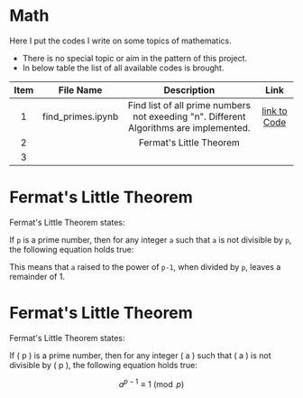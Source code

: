 # Math
Here I put the codes I write on some topics of mathematics.  
* There is no special topic or aim in the pattern of this project.  
* In below table the list of all available codes is brought.


| Item | File Name | Description | Link |
|:---------:|:--------:|:---------:|:---------:|
| 1 | find_primes.ipynb | Find list of all prime numbers not exeeding "n". Different Algorithms are implemented. | [link to Code](https://github.com/mohsenhy/Math/blob/main/find_primes.ipynb) |
| 2 |  |Fermat's Little Theorem |  |
| 3 |  |  |  |


# Fermat's Little Theorem

Fermat's Little Theorem states:

If `p` is a prime number, then for any integer `a` such that `a` is not divisible by `p`, the following equation holds true:

This means that `a` raised to the power of `p-1`, when divided by `p`, leaves a remainder of 1.

# Fermat's Little Theorem

Fermat's Little Theorem states:

If \( p \) is a prime number, then for any integer \( a \) such that \( a \) is not divisible by \( p \), the following equation holds true:

$$
a^{p-1} \equiv 1 \pmod{p}
$$




